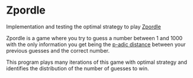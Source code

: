 # Zpordle

Implementation and testing the optimal strategy to play [Zpordle](https://mabotkin.github.io/zpordle/)

Zpordle is a game where you try to guess a number between 1 and 1000 with the only information you get being the [p-adic distance](https://en.wikipedia.org/wiki/P-adic_number#Topological_properties) between your previous guesses and the correct number.

This program plays many iterations of this game with optimal strategy and identifies the distribution of the number of guesses to win.
